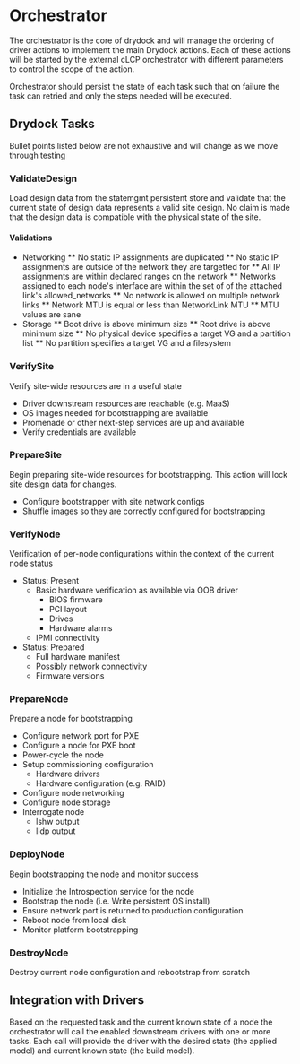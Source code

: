 # Orchestrator #

The orchestrator is the core of drydock and will manage
the ordering of driver actions to implement the main Drydock
actions. Each of these actions will be started by the
external cLCP orchestrator with different parameters to
control the scope of the action.

Orchestrator should persist the state of each task
such that on failure the task can retried and only the
steps needed will be executed.

## Drydock Tasks ##

Bullet points listed below are not exhaustive and will
change as we move through testing

### ValidateDesign ###

Load design data from the statemgmt persistent store and
validate that the current state of design data represents
a valid site design. No claim is made that the design data
is compatible with the physical state of the site.

#### Validations ####

* Networking
** No static IP assignments are duplicated
** No static IP assignments are outside of the network they are targetted for
** All IP assignments are within declared ranges on the network
** Networks assigned to each node's interface are within the set of of the attached link's allowed\_networks
** No network is allowed on multiple network links
** Network MTU is equal or less than NetworkLink MTU
** MTU values are sane
* Storage
** Boot drive is above minimum size
** Root drive is above minimum size
** No physical device specifies a target VG and a partition list
** No partition specifies a target VG and a filesystem

### VerifySite ###

Verify site-wide resources are in a useful state

* Driver downstream resources are reachable (e.g. MaaS)
* OS images needed for bootstrapping are available
* Promenade or other next-step services are up and available
* Verify credentials are available

### PrepareSite ###

Begin preparing site-wide resources for bootstrapping. This
action will lock site design data for changes.

* Configure bootstrapper with site network configs
* Shuffle images so they are correctly configured for bootstrapping

### VerifyNode ###

Verification of per-node configurations within the context
of the current node status

* Status: Present
    * Basic hardware verification as available via OOB driver
        - BIOS firmware
        - PCI layout
        - Drives
        - Hardware alarms
    * IPMI connectivity
* Status: Prepared
    - Full hardware manifest
    - Possibly network connectivity
    - Firmware versions

### PrepareNode ###

Prepare a node for bootstrapping

* Configure network port for PXE
* Configure a node for PXE boot
* Power-cycle the node
* Setup commissioning configuration
    - Hardware drivers
    - Hardware configuration (e.g. RAID)
* Configure node networking
* Configure node storage
* Interrogate node
    - lshw output
    - lldp output

### DeployNode ###

Begin bootstrapping the node and monitor
success

* Initialize the Introspection service for the node
* Bootstrap the node (i.e. Write persistent OS install)
* Ensure network port is returned to production configuration
* Reboot node from local disk
* Monitor platform bootstrapping

### DestroyNode ###

Destroy current node configuration and rebootstrap from scratch

## Integration with Drivers ##

Based on the requested task and the current known state of a node
the orchestrator will call the enabled downstream drivers with one
or more tasks. Each call will provide the driver with the desired
state (the applied model) and current known state (the build model).
